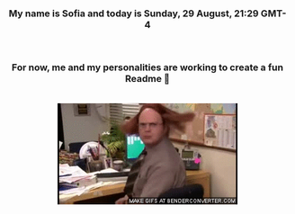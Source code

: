 


<div align="center">
<h3 >My name is Sofia and today is Sunday, 29 August, 21:29 GMT-4</h3><br>
<h3 >For now, me and my personalities are working to create a fun Readme 👋
</h3><br>
<img src='img/dwight.gif' alt='working...'/>
</div>

